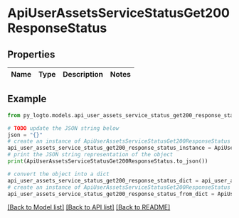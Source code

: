 # ApiUserAssetsServiceStatusGet200ResponseStatus


## Properties

Name | Type | Description | Notes
------------ | ------------- | ------------- | -------------

## Example

```python
from py_logto.models.api_user_assets_service_status_get200_response_status import ApiUserAssetsServiceStatusGet200ResponseStatus

# TODO update the JSON string below
json = "{}"
# create an instance of ApiUserAssetsServiceStatusGet200ResponseStatus from a JSON string
api_user_assets_service_status_get200_response_status_instance = ApiUserAssetsServiceStatusGet200ResponseStatus.from_json(json)
# print the JSON string representation of the object
print(ApiUserAssetsServiceStatusGet200ResponseStatus.to_json())

# convert the object into a dict
api_user_assets_service_status_get200_response_status_dict = api_user_assets_service_status_get200_response_status_instance.to_dict()
# create an instance of ApiUserAssetsServiceStatusGet200ResponseStatus from a dict
api_user_assets_service_status_get200_response_status_from_dict = ApiUserAssetsServiceStatusGet200ResponseStatus.from_dict(api_user_assets_service_status_get200_response_status_dict)
```
[[Back to Model list]](../README.md#documentation-for-models) [[Back to API list]](../README.md#documentation-for-api-endpoints) [[Back to README]](../README.md)


